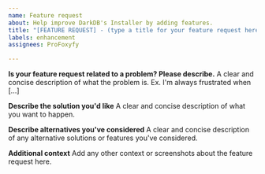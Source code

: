 ```yaml
---
name: Feature request
about: Help improve DarkDB's Installer by adding features.
title: "[FEATURE REQUEST] - (type a title for your feature request here)"
labels: enhancement
assignees: ProFoxyfy

---
```


**Is your feature request related to a problem? Please describe.**
A clear and concise description of what the problem is. Ex. I'm always frustrated when [...]

**Describe the solution you'd like**
A clear and concise description of what you want to happen.

**Describe alternatives you've considered**
A clear and concise description of any alternative solutions or features you've considered.

**Additional context**
Add any other context or screenshots about the feature request here.
